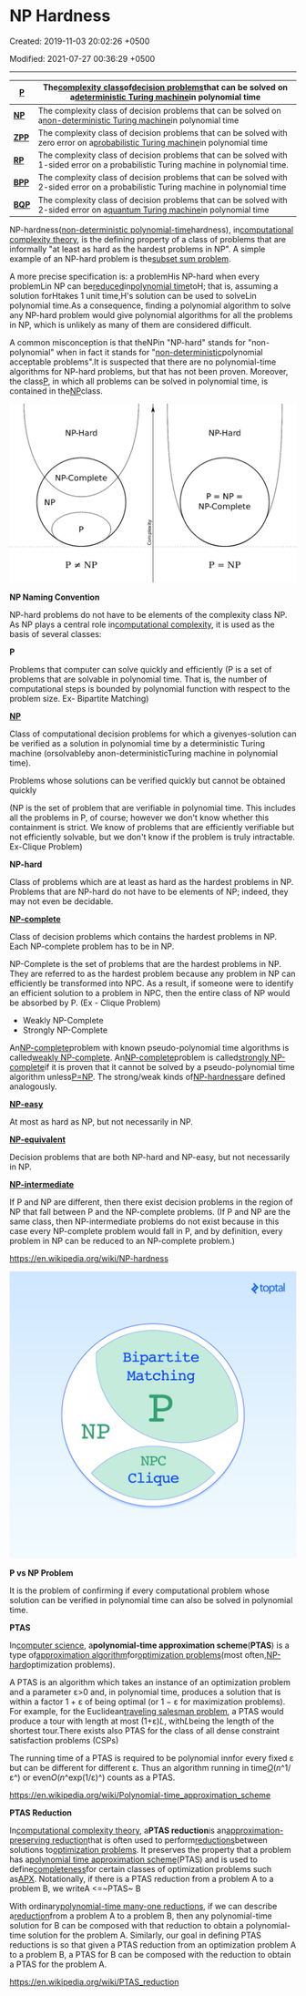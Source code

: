 # NP Hardness

Created: 2019-11-03 20:02:26 +0500

Modified: 2021-07-27 00:36:29 +0500

---

| [**P**](https://en.wikipedia.org/wiki/P_(complexity))     | The[complexity class](https://en.wikipedia.org/wiki/Complexity_class)of[decision problems](https://en.wikipedia.org/wiki/Decision_problem)that can be solved on a[deterministic Turing machine](https://en.wikipedia.org/wiki/Deterministic_Turing_machine)in polynomial time |
|---------|---------------------------------------------------------------|
| [**NP**](https://en.wikipedia.org/wiki/NP_(complexity))   | The complexity class of decision problems that can be solved on a[non-deterministic Turing machine](https://en.wikipedia.org/wiki/Non-deterministic_Turing_machine)in polynomial time                                                                                             |
| [**ZPP**](https://en.wikipedia.org/wiki/ZPP_(complexity)) | The complexity class of decision problems that can be solved with zero error on a[probabilistic Turing machine](https://en.wikipedia.org/wiki/Probabilistic_Turing_machine)in polynomial time                                                                                     |
| [**RP**](https://en.wikipedia.org/wiki/RP_(complexity))   | The complexity class of decision problems that can be solved with 1-sided error on a probabilistic Turing machine in polynomial time.                                                                                                                                               |
| [**BPP**](https://en.wikipedia.org/wiki/BPP_(complexity)) | The complexity class of decision problems that can be solved with 2-sided error on a probabilistic Turing machine in polynomial time                                                                                                                                                |
| [**BQP**](https://en.wikipedia.org/wiki/BQP)              | The complexity class of decision problems that can be solved with 2-sided error on a[quantum Turing machine](https://en.wikipedia.org/wiki/Quantum_Turing_machine)in polynomial time                                                                                              |



NP-hardness([non-deterministic polynomial-time](https://en.wikipedia.org/wiki/NP_(complexity))hardness), in[computational complexity theory](https://en.wikipedia.org/wiki/Computational_complexity_theory), is the defining property of a class of problems that are informally "at least as hard as the hardest problems in NP". A simple example of an NP-hard problem is the[subset sum problem](https://en.wikipedia.org/wiki/Subset_sum_problem).



A more precise specification is: a problemHis NP-hard when every problemLin NP can be[reduced](https://en.wikipedia.org/wiki/Reduction_(complexity))in[polynomial time](https://en.wikipedia.org/wiki/Polynomial_time)toH; that is, assuming a solution forHtakes 1 unit time,H‎'s solution can be used to solveLin polynomial time.As a consequence, finding a polynomial algorithm to solve any NP-hard problem would give polynomial algorithms for all the problems in NP, which is unlikely as many of them are considered difficult.



A common misconception is that theNPin "NP-hard" stands for "non-polynomial" when in fact it stands for "[non-deterministic](https://en.wikipedia.org/wiki/Non-deterministic_Turing_machine)polynomial acceptable problems".It is suspected that there are no polynomial-time algorithms for NP-hard problems, but that has not been proven. Moreover, the class[P](https://en.wikipedia.org/wiki/P_(complexity)), in which all problems can be solved in polynomial time, is contained in the[NP](https://en.wikipedia.org/wiki/NP_(complexity))class.



![Euler diagram for P, NP, NP-complete, and NP-hard set of problems.](media/NP-Hardness-image1.png)



**NP Naming Convention**

NP-hard problems do not have to be elements of the complexity class NP. As NP plays a central role in[computational complexity](https://en.wikipedia.org/wiki/Computational_complexity_theory), it is used as the basis of several classes:



**P**

Problems that computer can solve quickly and efficiently (P is a set of problems that are solvable in polynomial time. That is, the number of computational steps is bounded by polynomial function with respect to the problem size. Ex- Bipartite Matching)



[**NP**](https://en.wikipedia.org/wiki/NP_(complexity))

Class of computational decision problems for which a givenyes-solution can be verified as a solution in polynomial time by a deterministic Turing machine (orsolvableby anon-deterministicTuring machine in polynomial time).



Problems whose solutions can be verified quickly but cannot be obtained quickly

(NP is the set of problem that are verifiable in polynomial time. This includes all the problems in P, of course; however we don't know whether this containment is strict. We know of problems that are efficiently verifiable but not efficiently solvable, but we don't know if the problem is truly intractable. Ex-Clique Problem)



**NP-hard**

Class of problems which are at least as hard as the hardest problems in NP. Problems that are NP-hard do not have to be elements of NP; indeed, they may not even be decidable.



[**NP-complete**](https://en.wikipedia.org/wiki/NP-complete)

Class of decision problems which contains the hardest problems in NP. Each NP-complete problem has to be in NP.



NP-Complete is the set of problems that are the hardest problems in NP. They are referred to as the hardest problem because any problem in NP can efficiently be transformed into NPC. As a result, if someone were to identify an efficient solution to a problem in NPC, then the entire class of NP would be absorbed by P. (Ex - Clique Problem)


-   Weakly NP-Complete
-   Strongly NP-Complete



An[NP-complete](https://en.wikipedia.org/wiki/NP-complete)problem with known pseudo-polynomial time algorithms is called[weakly NP-complete](https://en.wikipedia.org/wiki/Weakly_NP-complete). An[NP-complete](https://en.wikipedia.org/wiki/NP-complete)problem is called[strongly NP-complete](https://en.wikipedia.org/wiki/Strongly_NP-complete)if it is proven that it cannot be solved by a pseudo-polynomial time algorithm unless[P=NP](https://en.wikipedia.org/wiki/P%3DNP). The strong/weak kinds of[NP-hardness](https://en.wikipedia.org/wiki/NP-hard)are defined analogously.



[**NP-easy**](https://en.wikipedia.org/wiki/NP-easy)

At most as hard as NP, but not necessarily in NP.



[**NP-equivalent**](https://en.wikipedia.org/wiki/NP-equivalent)

Decision problems that are both NP-hard and NP-easy, but not necessarily in NP.



[**NP-intermediate**](https://en.wikipedia.org/wiki/NP-intermediate)

If P and NP are different, then there exist decision problems in the region of NP that fall between P and the NP-complete problems. (If P and NP are the same class, then NP-intermediate problems do not exist because in this case every NP-complete problem would fall in P, and by definition, every problem in NP can be reduced to an NP-complete problem.)



<https://en.wikipedia.org/wiki/NP-hardness>





![P vs. NP](media/NP-Hardness-image2.png)





**P vs NP Problem**

It is the problem of confirming if every computational problem whose solution can be verified in polynomial time can also be solved in polynomial time.



**PTAS**

In[computer science](https://en.wikipedia.org/wiki/Computer_science), a**polynomial-time approximation scheme**(**PTAS**) is a type of[approximation algorithm](https://en.wikipedia.org/wiki/Approximation_algorithm)for[optimization problems](https://en.wikipedia.org/wiki/Optimization_problem)(most often,[NP-hard](https://en.wikipedia.org/wiki/NP-hard)optimization problems).



A PTAS is an algorithm which takes an instance of an optimization problem and a parameter ε>0 and, in polynomial time, produces a solution that is within a factor 1 + ε of being optimal (or 1 − ε for maximization problems). For example, for the Euclidean[traveling salesman problem](https://en.wikipedia.org/wiki/Traveling_salesman_problem), a PTAS would produce a tour with length at most (1+ε)*L*, with*L*being the length of the shortest tour.There exists also PTAS for the class of all dense constraint satisfaction problems (CSPs)



The running time of a PTAS is required to be polynomial in*n*for every fixed ε but can be different for different ε. Thus an algorithm running in time[*O*](https://en.wikipedia.org/wiki/Big_O_notation)(*n*^1/ε^) or even*O*(*n*^exp(1/ε)^) counts as a PTAS.



<https://en.wikipedia.org/wiki/Polynomial-time_approximation_scheme>



**PTAS Reduction**

In[computational complexity theory](https://en.wikipedia.org/wiki/Computational_complexity_theory), a**PTAS reduction**is an[approximation-preserving reduction](https://en.wikipedia.org/wiki/Approximation-preserving_reduction)that is often used to perform[reductions](https://en.wikipedia.org/wiki/Reduction_(complexity))between solutions to[optimization problems](https://en.wikipedia.org/wiki/Optimization_problem). It preserves the property that a problem has a[polynomial time approximation scheme](https://en.wikipedia.org/wiki/Polynomial_time_approximation_scheme)(PTAS) and is used to define[completeness](https://en.wikipedia.org/wiki/Complete_(complexity))for certain classes of optimization problems such as[APX](https://en.wikipedia.org/wiki/APX). Notationally, if there is a PTAS reduction from a problem A to a problem B, we writeA <=~PTAS~ B



With ordinary[polynomial-time many-one reductions](https://en.wikipedia.org/wiki/Polynomial-time_many-one_reduction), if we can describe a[reduction](https://en.wikipedia.org/wiki/Reduction_(complexity))from a problem A to a problem B, then any polynomial-time solution for B can be composed with that reduction to obtain a polynomial-time solution for the problem A. Similarly, our goal in defining PTAS reductions is so that given a PTAS reduction from an optimization problem A to a problem B, a PTAS for B can be composed with the reduction to obtain a PTAS for the problem A.



<https://en.wikipedia.org/wiki/PTAS_reduction>




